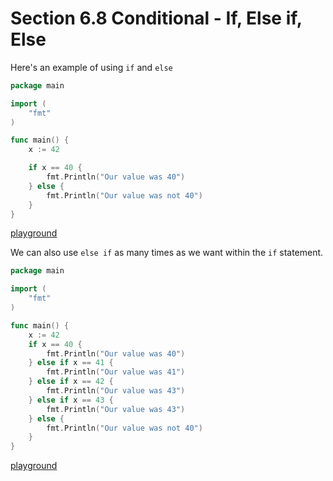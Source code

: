 # Section 6.8 Conditional - If, Else if, Else

Here's an example of using `if` and `else`

```go
package main

import (
	"fmt"
)

func main() {
	x := 42

	if x == 40 {
		fmt.Println("Our value was 40")
	} else {
		fmt.Println("Our value was not 40")
	}
}

```
[playground](https://play.golang.org/p/o2LQFJxWNR)  
  
We can also use `else if` as many times as we want within the `if` statement.

```go
package main

import (
	"fmt"
)

func main() {
	x := 42
	if x == 40 {
		fmt.Println("Our value was 40")
	} else if x == 41 {
		fmt.Println("Our value was 41")
	} else if x == 42 {
		fmt.Println("Our value was 43")
	} else if x == 43 {
		fmt.Println("Our value was 43")
	} else {
		fmt.Println("Our value was not 40")
	}
}

```
[playground](https://play.golang.org/p/a3jbqR2vXp)  

